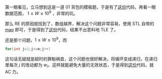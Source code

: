 第一眼看见，立马想到这是一道 01 背包的模板题，于是有了[这份](https://atcoder.jp/contests/abc060/submissions/41066573)代码，再看一眼数据范围， $1≤W≤10^9$ ，非常的坑。

那么 RE 的原因就找到了，数组越界，解决这个问题非常容易，使用 STL 自带的 [map](https://blog.csdn.net/sevenjoin/article/details/81943864) 即可，于是得到了[这份](https://atcoder.jp/contests/abc060/submissions/41066614)代码，结果不出意料地 TLE 了。

还是那个问题，$1≤W≤10^9$，而
```cpp
for(int j=1;j<=m;j++)
```
这句话无疑就是超时的罪魁祸首，这个问题也很好解决，将循环变成递归，在递归里每次 $j$ 的改动都为 $w_{i}$，这样就能避免大量的无效状态，于是得到[这份](https://atcoder.jp/contests/abc060/submissions/41009199)代码，就 AC 力。